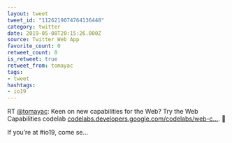 ```yaml
---
layout: tweet
tweet_id: "1126219074764136448"
category: twitter
date: 2019-05-08T20:15:26.000Z
source: Twitter Web App
favorite_count: 0
retweet_count: 0
is_retweet: true
retweet_from: tomayac
tags:
- tweet
hashtags:
- io19
---
```


RT [@tomayac](https://twitter.com/@tomayac): Keen on new capabilities for the Web? Try the Web Capabilities codelab [codelabs.developers.google.com/codelabs/web-c…](https://codelabs.developers.google.com/codelabs/web-capabilities/#0). 🐡

If you’re at #io19, come se…
